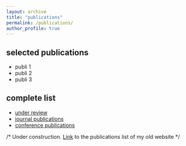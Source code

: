 ```yaml
---
layout: archive
title: "publications"
permalink: /publications/
author_profile: true
---
```


## selected publications

- publi 1
- publi 2
- publi 3

## complete list

- [under review](/publications/under-review/)
- [journal publications](/publications/journals/)
- [conference publications](/publications/conferences/)

/* Under construction. [Link](https://gsanroma.wordpress.com/publications/) to the publications list of my old website */
